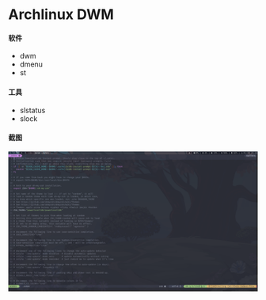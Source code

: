 # Archlinux DWM

#### 软件

+ dwm
+ dmenu
+ st

#### 工具

+ slstatus
+ slock

#### 截图

![dwm nvim](./22012821-4229.png)

